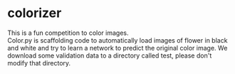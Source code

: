 # colorizer

This is a fun competition to color images.  
Color.py is scaffolding code to automatically load images of flower in black and white and try to learn a network to predict the original color image.  We download some validation data to a directory called test, please don't modify that directory. 
